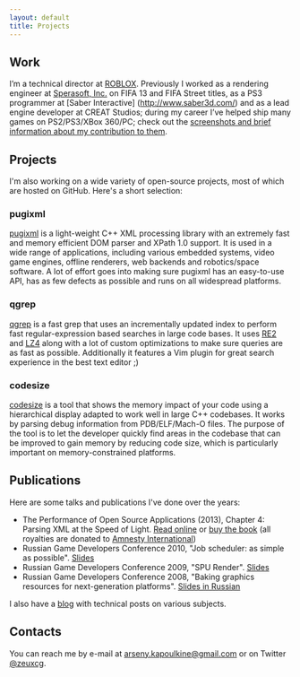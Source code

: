 ```yaml
---
layout: default
title: Projects
---
```

## Work

I’m a technical director at [ROBLOX](http://corp.roblox.com/). Previously I worked as a rendering engineer at [Sperasoft, Inc.](http://sperasoft.com/) on FIFA 13 and FIFA Street titles, as a PS3 programmer at [Saber Interactive] (http://www.saber3d.com/) and as a lead engine developer at CREAT Studios; during my career I’ve helped ship many games on PS2/PS3/XBox 360/PC; check out the [screenshots and brief information about my contribution to them](http://zeuxcg.org/projects/).

## Projects

I'm also working on a wide variety of open-source projects, most of which are hosted on GitHub. Here's a short selection:

### pugixml

[pugixml](http://pugixml.org/) is a light-weight C++ XML processing library with an extremely fast and memory efficient DOM parser and XPath 1.0 support. It is used in a wide range of applications, including various embedded systems, video game engines, offline renderers, web backends and robotics/space software. A lot of effort goes into making sure pugixml has an easy-to-use API, has as few defects as possible and runs on all widespread platforms.

### qgrep

[qgrep](http://github.com/zeux/qgrep) is a fast grep that uses an incrementally updated index to perform fast regular-expression based searches in large code bases. It uses [RE2](http://code.google.com/p/re2/) and [LZ4](http://code.google.com/p/lz4/) along with a lot of custom optimizations to make sure queries are as fast as possible. Additionally it features a Vim plugin for great search experience in the best text editor ;)

### codesize

[codesize](http://github.com/zeux/codesize) is a tool that shows the memory impact of your code using a hierarchical display adapted to work well in large C++ codebases. It works by parsing debug information from PDB/ELF/Mach-O files. The purpose of the tool is to let the developer quickly find areas in the codebase that can be improved to gain memory by reducing code size, which is particularly important on memory-constrained platforms.

## Publications

Here are some talks and publications I've done over the years:

* The Performance of Open Source Applications (2013), Chapter 4: Parsing XML at the Speed of Light. [Read online](http://aosabook.org/en/posa/parsing-xml-at-the-speed-of-light.html) or [buy the book](http://aosabook.org/en/buy.html#posa) (all royalties are donated to [Amnesty International](http://www.amnesty.org/))
* Russian Game Developers Conference 2010, "Job scheduler: as simple as possible". [Slides](https://dl.dropboxusercontent.com/u/11731051/talks/kri2010_en.pdf)
* Russian Game Developers Conference 2009, "SPU Render". [Slides](https://dl.dropboxusercontent.com/u/11731051/talks/kri2009_en.pdf)
* Russian Game Developers Conference 2008, "Baking graphics resources for next-generation platforms". [Slides in Russian](https://dl.dropboxusercontent.com/u/11731051/talks/kri2008.pdf)

I also have a [blog](http://zeuxcg.org) with technical posts on various subjects.

## Contacts
You can reach me by e-mail at arseny.kapoulkine@gmail.com or on Twitter [@zeuxcg](https://twitter.com/zeuxcg).